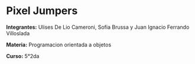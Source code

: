 # Pixel Jumpers
**Integrantes:** Ulises De Lio Cameroni, Sofia Brussa y Juan Ignacio Ferrando Villoslada

**Materia:** Programacion orientada a objetos

**Curso:** 5°2da
